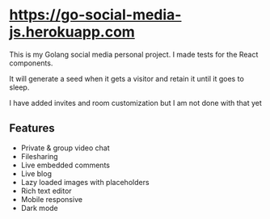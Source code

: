 # https://go-social-media-js.herokuapp.com

This is my Golang social media personal project. I made tests for the React components.

It will generate a seed when it gets a visitor and retain it until it goes to sleep.

I have added invites and room customization but I am not done with that yet

## Features
 - Private & group video chat
 - Filesharing
 - Live embedded comments
 - Live blog
 - Lazy loaded images with placeholders
 - Rich text editor
 - Mobile responsive
 - Dark mode